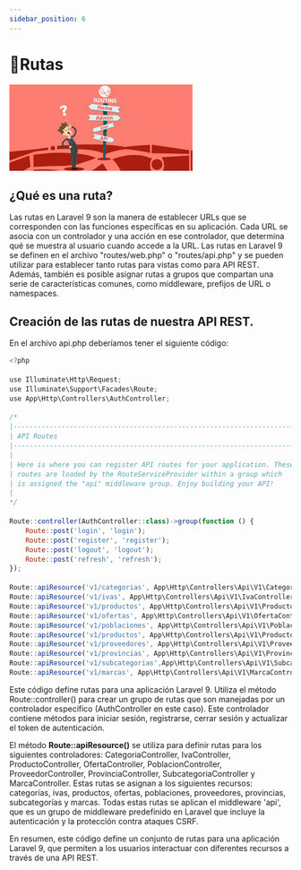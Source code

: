 ```yaml
---
sidebar_position: 6
---
```

# 📖Rutas
![Conceptos](/assets/images/rutas.jpeg)

## ¿Qué es una ruta?

Las rutas en Laravel 9 son la manera de establecer URLs que se corresponden con las funciones específicas en su aplicación. Cada URL se asocia con un controlador y una acción en ese controlador, que determina qué se muestra al usuario cuando accede a la URL. Las rutas en Laravel 9 se definen en el archivo "routes/web.php" o "routes/api.php" y se pueden utilizar para establecer tanto rutas para vistas como para API REST. Además, también es posible asignar rutas a grupos que compartan una serie de características comunes, como middleware, prefijos de URL o namespaces.

## Creación de las rutas de nuestra API REST.

En el archivo api.php deberíamos tener el siguiente código:

```js title="routes\api.php"
<?php

use Illuminate\Http\Request;
use Illuminate\Support\Facades\Route;
use App\Http\Controllers\AuthController;

/*
|--------------------------------------------------------------------------
| API Routes
|--------------------------------------------------------------------------
|
| Here is where you can register API routes for your application. These
| routes are loaded by the RouteServiceProvider within a group which
| is assigned the "api" middleware group. Enjoy building your API!
|
*/

Route::controller(AuthController::class)->group(function () {
    Route::post('login', 'login');
    Route::post('register', 'register');
    Route::post('logout', 'logout');
    Route::post('refresh', 'refresh');
});

Route::apiResource('v1/categorias', App\Http\Controllers\Api\V1\CategoriaController::class)->middleware('api');
Route::apiResource('v1/ivas', App\Http\Controllers\Api\V1\IvaController::class);
Route::apiResource('v1/productos', App\Http\Controllers\Api\V1\ProductoController::class);
Route::apiResource('v1/ofertas', App\Http\Controllers\Api\V1\OfertaController::class);
Route::apiResource('v1/poblaciones', App\Http\Controllers\Api\V1\PoblacionController::class);
Route::apiResource('v1/productos', App\Http\Controllers\Api\V1\ProductoController::class);
Route::apiResource('v1/proveedores', App\Http\Controllers\Api\V1\ProveedorController::class);
Route::apiResource('v1/provincias', App\Http\Controllers\Api\V1\ProvinciaController::class);
Route::apiResource('v1/subcategorias',App\Http\Controllers\Api\V1\SubcategoriaController::class);
Route::apiResource('v1/marcas', App\Http\Controllers\Api\V1\MarcaController::class);
```
Este código define rutas para una aplicación Laravel 9. Utiliza el método Route::controller() para crear un grupo de rutas que son manejadas por un controlador específico (AuthController en este caso). Este controlador contiene métodos para iniciar sesión, registrarse, cerrar sesión y actualizar el token de autenticación.

El método **Route::apiResource()** se utiliza para definir rutas para los siguientes controladores: CategoriaController, IvaController, ProductoController, OfertaController, PoblacionController, ProveedorController, ProvinciaController, SubcategoriaController y MarcaController. Estas rutas se asignan a los siguientes recursos: categorías, ivas, productos, ofertas, poblaciones, proveedores, provincias, subcategorías y marcas. Todas estas rutas se aplican el middleware 'api', que es un grupo de middleware predefinido en Laravel que incluye la autenticación y la protección contra ataques CSRF.

En resumen, este código define un conjunto de rutas para una aplicación Laravel 9, que permiten a los usuarios interactuar con diferentes recursos a través de una API REST.




